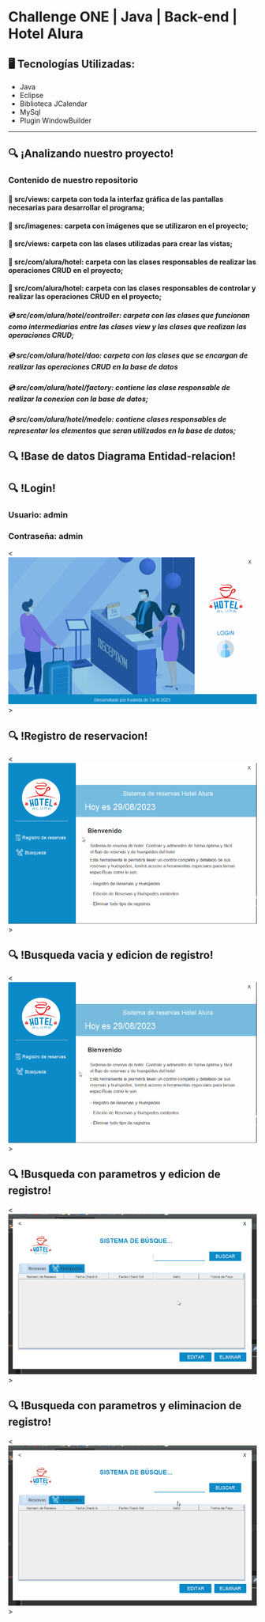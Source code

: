 # Challenge ONE | Java | Back-end | Hotel Alura

## 🖥️ Tecnologías Utilizadas:

- Java
- Eclipse
- Biblioteca JCalendar
- MySql
- Plugin WindowBuilder </br>

---

## 🔍 ¡Analizando nuestro proyecto!

### Contenido de nuestro repositorio

#### 🔹 src/views: carpeta con toda la interfaz gráfica de las pantallas necesarias para desarrollar el programa;

#### 🔹 src/imagenes: carpeta con imágenes que se utilizaron en el proyecto;

#### 🔹 src/views: carpeta con las clases utilizadas para crear las vistas;

#### 🔹 src/com/alura/hotel: carpeta con las clases responsables de realizar las operaciones CRUD en el proyecto;

#### 🔹 src/com/alura/hotel: carpeta con las clases responsables de controlar y realizar las operaciones CRUD en el proyecto;

##### 💿 src/com/alura/hotel/controller: carpeta con las clases que funcionan como intermediarias entre las clases view y las clases que realizan las operaciones CRUD;

##### 💿 src/com/alura/hotel/dao: carpeta con las clases que se encargan de realizar las operaciones CRUD en la base de datos

##### 💿 src/com/alura/hotel/factory: contiene las clase responsable de realizar la conexion con la base de datos;

##### 💿 src/com/alura/hotel/modelo: contiene clases responsables de representar los elementos que seran utilizados en la base de datos;

## 🔍 !Base de datos Diagrama Entidad-relacion!


## 🔍 !Login!
### Usuario: admin
### Contraseña: admin

<![Login](https://github.com/arcan16/hotel-alura/blob/618d71d0eaca8c2c84b177d8fb22abc343d0fcf2/imgR/login.gif)>

## 🔍 !Registro de reservacion!

<![Login](https://github.com/arcan16/hotel-alura/blob/412019ee578a026b65a186f09f0df50dc8a3f89b/imgR/registro.gif)>

## 🔍 !Busqueda vacia y edicion de registro!

<![Login](https://github.com/arcan16/hotel-alura/blob/412019ee578a026b65a186f09f0df50dc8a3f89b/imgR/busqueda_vacia_edicion.gif)>

## 🔍 !Busqueda con parametros y edicion de registro!

<![Login](https://github.com/arcan16/hotel-alura/blob/412019ee578a026b65a186f09f0df50dc8a3f89b/imgR/edicion_busqueda.gif)>

## 🔍 !Busqueda con parametros y eliminacion de registro!

<![Login](https://github.com/arcan16/hotel-alura/blob/412019ee578a026b65a186f09f0df50dc8a3f89b/imgR/eliminar.gif)>
